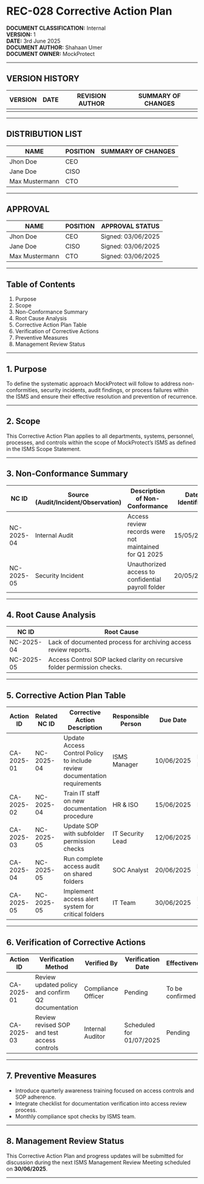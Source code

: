 # REC-028 Corrective Action Plan

**DOCUMENT CLASSIFICATION:** Internal  
**VERSION:** 1  
**DATE:** 3rd June 2025  
**DOCUMENT AUTHOR:** Shahaan Umer  
**DOCUMENT OWNER:** MockProtect  

---

## VERSION HISTORY

| VERSION | DATE | REVISION AUTHOR | SUMMARY OF CHANGES |
|---------|------|-----------------|--------------------|
|         |      |                 |                    |

---

## DISTRIBUTION LIST

| NAME            | POSITION | SUMMARY OF CHANGES |
|-----------------|----------|--------------------|
| Jhon Doe        | CEO      |                    |
| Jane Doe        | CISO     |                    |
| Max Mustermann  | CTO      |                    |

---

## APPROVAL

| NAME            | POSITION | APPROVAL STATUS       |
|-----------------|----------|----------------------|
| Jhon Doe        | CEO      | Signed: 03/06/2025   |
| Jane Doe        | CISO     | Signed: 03/06/2025   |
| Max Mustermann  | CTO      | Signed: 03/06/2025   |

---

## Table of Contents

1. Purpose  
2. Scope  
3. Non-Conformance Summary  
4. Root Cause Analysis  
5. Corrective Action Plan Table  
6. Verification of Corrective Actions  
7. Preventive Measures  
8. Management Review Status  

---

## 1. Purpose

To define the systematic approach MockProtect will follow to address non-conformities, security incidents, audit findings, or process failures within the ISMS and ensure their effective resolution and prevention of recurrence.

---

## 2. Scope

This Corrective Action Plan applies to all departments, systems, personnel, processes, and controls within the scope of MockProtect’s ISMS as defined in the ISMS Scope Statement.

---

## 3. Non-Conformance Summary

| NC ID        | Source (Audit/Incident/Observation) | Description of Non-Conformance                       | Date Identified |
|--------------|-------------------------------------|----------------------------------------------------|-----------------|
| NC-2025-04   | Internal Audit                      | Access review records were not maintained for Q1 2025 | 15/05/2025      |
| NC-2025-05   | Security Incident                   | Unauthorized access to confidential payroll folder | 20/05/2025      |

---

## 4. Root Cause Analysis

| NC ID        | Root Cause                                                              |
|--------------|------------------------------------------------------------------------|
| NC-2025-04   | Lack of documented process for archiving access review reports.        |
| NC-2025-05   | Access Control SOP lacked clarity on recursive folder permission checks.|

---

## 5. Corrective Action Plan Table

| Action ID      | Related NC ID  | Corrective Action Description                             | Responsible Person | Due Date   | Status       |
|----------------|----------------|----------------------------------------------------------|-------------------|------------|--------------|
| CA-2025-01     | NC-2025-04     | Update Access Control Policy to include review documentation requirements | ISMS Manager       | 10/06/2025 | In Progress   |
| CA-2025-02     | NC-2025-04     | Train IT staff on new documentation procedure            | HR & ISO          | 15/06/2025 | Planned       |
| CA-2025-03     | NC-2025-05     | Update SOP with subfolder permission checks              | IT Security Lead  | 12/06/2025 | Planned       |
| CA-2025-04     | NC-2025-05     | Run complete access audit on shared folders              | SOC Analyst       | 20/06/2025 | Not Started   |
| CA-2025-05     | NC-2025-05     | Implement access alert system for critical folders       | IT Team           | 30/06/2025 | Not Started   |

---

## 6. Verification of Corrective Actions

| Action ID      | Verification Method                              | Verified By          | Verification Date | Effectiveness      |
|----------------|--------------------------------------------------|---------------------|-------------------|--------------------|
| CA-2025-01     | Review updated policy and confirm Q2 documentation | Compliance Officer   | Pending           | To be confirmed    |
| CA-2025-03     | Review revised SOP and test access controls      | Internal Auditor    | Scheduled for 01/07/2025 | Pending        |

---

## 7. Preventive Measures

- Introduce quarterly awareness training focused on access controls and SOP adherence.  
- Integrate checklist for documentation verification into access review process.  
- Monthly compliance spot checks by ISMS team.  

---

## 8. Management Review Status

This Corrective Action Plan and progress updates will be submitted for discussion during the next ISMS Management Review Meeting scheduled on **30/06/2025**.

---
